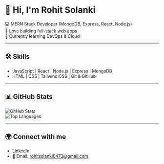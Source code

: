 # 👋 Hi, I'm Rohit Solanki

💻 MERN Stack Developer (MongoDB, Express, React, Node.js)  
🚀 Love building full-stack web apps  
🌱 Currently learning DevOps & Cloud  

---

## 🛠 Skills
- JavaScript | React | Node.js | Express | MongoDB  
- HTML | CSS | Tailwind CSS | Git & GitHub  

---

## 📊 GitHub Stats
![GitHub Stats](https://github.com/rohitsolanki01/)  
![Top Languages](https://github-readme-stats.vercel.app/api/top-langs/?username=YOUR_USERNAME&layout=compact&theme=radical)

---

## 🌍 Connect with me
- [LinkedIn]([https://www.linkedin.com/in/YOUR-LINKEDIN](https://www.linkedin.com/in/rohit-solanki-495860348/)) 
- 📧 Email: rohitsolanki0473@gmail.com
